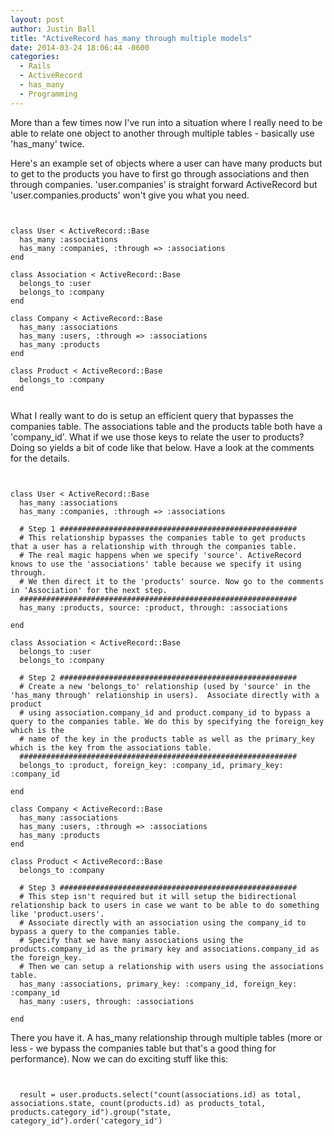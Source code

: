 ```yaml
---
layout: post
author: Justin Ball
title: "ActiveRecord has_many through multiple models"
date: 2014-03-24 18:06:44 -0600
categories:
  - Rails
  - ActiveRecord
  - has_many
  - Programming
---
```


More than a few times now I've run into a situation where I really need to be able to relate one object to another through multiple tables - basically use 'has_many' twice.

Here's an example set of objects where a user can have many products but to get to the products you have to first go through associations and then through companies.
'user.companies' is straight forward ActiveRecord but 'user.companies.products' won't give you what you need.

<pre><code class="ruby">

class User < ActiveRecord::Base
  has_many :associations
  has_many :companies, :through => :associations
end

class Association < ActiveRecord::Base
  belongs_to :user
  belongs_to :company
end

class Company < ActiveRecord::Base
  has_many :associations
  has_many :users, :through => :associations
  has_many :products
end

class Product < ActiveRecord::Base
  belongs_to :company
end

</pre></code>

What I really want to do is setup an efficient query that bypasses the companies table. The associations table and the products table both have a 'company_id'.
What if we use those keys to relate the user to products? Doing so yields a bit of code like that below. Have a look at the comments for the details.

<pre><code class="ruby">

class User < ActiveRecord::Base
  has_many :associations
  has_many :companies, :through => :associations

  # Step 1 #####################################################
  # This relationship bypasses the companies table to get products that a user has a relationship with through the companies table.
  # The real magic happens when we specify 'source'. ActiveRecord knows to use the 'associations' table because we specify it using through.
  # We then direct it to the 'products' source. Now go to the comments in 'Association' for the next step.
  ##############################################################
  has_many :products, source: :product, through: :associations

end

class Association < ActiveRecord::Base
  belongs_to :user
  belongs_to :company

  # Step 2 #####################################################
  # Create a new 'belongs_to' relationship (used by 'source' in the 'has_many through' relationship in users).  Associate directly with a product
  # using association.company_id and product.company_id to bypass a query to the companies table. We do this by specifying the foreign_key which is the
  # name of the key in the products table as well as the primary_key which is the key from the associations table.
  ##############################################################
  belongs_to :product, foreign_key: :company_id, primary_key: :company_id

end

class Company < ActiveRecord::Base
  has_many :associations
  has_many :users, :through => :associations
  has_many :products
end

class Product < ActiveRecord::Base
  belongs_to :company

  # Step 3 #####################################################
  # This step isn't required but it will setup the bidirectional relationship back to users in case we want to be able to do something like 'product.users'.
  # Associate directly with an association using the company_id to bypass a query to the companies table.
  # Specify that we have many associations using the products.company_id as the primary key and associations.company_id as the foreign_key.
  # Then we can setup a relationship with users using the associations table.
  has_many :associations, primary_key: :company_id, foreign_key: :company_id
  has_many :users, through: :associations

end
</pre></code>

There you have it. A has_many relationship through multiple tables (more or less - we bypass the companies table but that's a good thing for performance).
Now we can do exciting stuff like this:

<pre><code class="ruby">

  result = user.products.select("count(associations.id) as total, associations.state, count(products.id) as products_total, products.category_id").group("state, category_id").order('category_id')

</pre></code>
